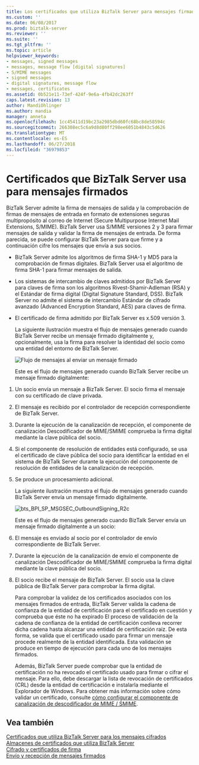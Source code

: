 ```yaml
---
title: Los certificados que utiliza BizTalk Server para mensajes firmados | Microsoft Docs
ms.custom: ''
ms.date: 06/08/2017
ms.prod: biztalk-server
ms.reviewer: ''
ms.suite: ''
ms.tgt_pltfrm: ''
ms.topic: article
helpviewer_keywords:
- messages, signed messages
- messages, message flow [digital signatures]
- S/MIME messages
- signed messages
- digital signatures, message flow
- messages, certificates
ms.assetid: 0b521e11-73ef-424f-9e6a-4fb42dc263ff
caps.latest.revision: 13
author: MandiOhlinger
ms.author: mandia
manager: anneta
ms.openlocfilehash: 1cc45411d19bc23a2985dbd60fc68bc8de58594c
ms.sourcegitcommit: 266308ec5c6a9d8d80ff298ee6051b4843c5d626
ms.translationtype: MT
ms.contentlocale: es-ES
ms.lasthandoff: 06/27/2018
ms.locfileid: "36979853"
---
```

# <a name="certificates-that-biztalk-server-uses-for-signed-messages"></a>Certificados que BizTalk Server usa para mensajes firmados
BizTalk Server admite la firma de mensajes de salida y la comprobación de firmas de mensajes de entrada en formato de extensiones seguras multipropósito al correo de Internet (Secure Multipurpose Internet Mail Extensions, S/MIME). BizTalk Server usa S/MIME versiones 2 y 3 para firmar mensajes de salida y validar la firma de mensajes de entrada. De forma parecida, se puede configurar BizTalk Server para que firme y a continuación cifre los mensajes que envía a sus socios.  
  
- BizTalk Server admite los algoritmos de firma SHA-1 y MD5 para la comprobación de firmas digitales. BizTalk Server usa el algoritmo de firma SHA-1 para firmar mensajes de salida.  
  
- Los sistemas de intercambio de claves admitidos por BizTalk Server para claves de firma son los algoritmos Rivest-Shamir-Adleman (RSA) y el Estándar de firma digital (Digital Signature Standard, DSS). BizTalk Server no admite el sistema de intercambio Estándar de cifrado avanzado (Advanced Encryption Standard, AES) para claves de firma.  
  
- El certificado de firma admitido por BizTalk Server es x.509 versión 3.  
  
  La siguiente ilustración muestra el flujo de mensajes generado cuando BizTalk Server recibe un mensaje firmado digitalmente y, opcionalmente, usa la firma para resolver la identidad del socio como una entidad del entorno de BizTalk Server.  
  
  ![Flujo de mensajes al enviar un mensaje firmado](../core/media/6fd1674d-5a21-4272-83ca-608d7b400de7.gif "6fd1674d-5a21-4272-83ca-608d7b400de7")  
  
  Este es el flujo de mensajes generado cuando BizTalk Server recibe un mensaje firmado digitalmente:  
  
1. Un socio envía un mensaje a BizTalk Server. El socio firma el mensaje con su certificado de clave privada.  
  
2. El mensaje es recibido por el controlador de recepción correspondiente de BizTalk Server.  
  
3. Durante la ejecución de la canalización de recepción, el componente de canalización Descodificador de MIME/SMIME comprueba la firma digital mediante la clave pública del socio.  
  
4. Si el componente de resolución de entidades está configurado, se usa el certificado de clave pública del socio para identificar la entidad en el sistema de BizTalk Server durante la ejecución del componente de resolución de entidades de la canalización de recepción.  
  
5. Se produce un procesamiento adicional.  
  
   La siguiente ilustración muestra el flujo de mensajes generado cuando BizTalk Server envía un mensaje firmado digitalmente.  
  
   ![](../core/media/bts-bpi-sp-msgsec-outboundsigning-r2c.gif "bts_BPI_SP_MSGSEC_OutboundSigning_R2c")  
  
   Este es el flujo de mensajes generado cuando BizTalk Server envía un mensaje firmado digitalmente a un socio:  
  
6. El mensaje es enviado al socio por el controlador de envío correspondiente de BizTalk Server.  
  
7. Durante la ejecución de la canalización de envío el componente de canalización Descodificador de MIME/SMIME comprueba la firma digital mediante la clave pública del socio.  
  
8. El socio recibe el mensaje de BizTalk Server. El socio usa la clave pública de BizTalk Server para comprobar la firma digital.  
  
   Para comprobar la validez de los certificados asociados con los mensajes firmados de entrada, BizTalk Server valida la cadena de confianza de la entidad de certificación para el certificado en cuestión y comprueba que éste no ha expirado El proceso de validación de la cadena de confianza de la entidad de certificación conlleva recorrer dicha cadena hasta alcanzar una entidad de certificación raíz. De esta forma, se valida que el certificado usado para firmar un mensaje procede realmente de la entidad identificada. Esta validación se produce en tiempo de ejecución para cada uno de los mensajes firmados.  
  
   Además, BizTalk Server puede comprobar que la entidad de certificación no ha revocado el certificado usado para firmar o cifrar el mensaje. Para ello, debe descargar la lista de revocación de certificados (CRL) desde la entidad de certificación e instalarla mediante el Explorador de Windows. Para obtener más información sobre cómo validar un certificado, consulte [cómo configurar el componente de canalización de descodificador de MIME / SMIME](../core/how-to-configure-the-mime-smime-decoder-pipeline-component.md).  
  
## <a name="see-also"></a>Vea también  
 [Certificados que utiliza BizTalk Server para los mensajes cifrados](../core/certificates-that-biztalk-server-uses-for-encrypted-messages.md)   
 [Almacenes de certificados que utiliza BizTalk Server](../core/certificate-stores-that-biztalk-server-uses.md)   
 [Cifrado y certificados de firma](../core/encryption-and-signing-certificates.md)   
 [Envío y recepción de mensajes firmados](../core/sending-and-receiving-signed-messages.md)